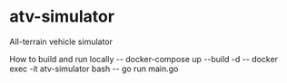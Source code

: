 # atv-simulator
All-terrain vehicle simulator

How to build and run locally
-- docker-compose up --build -d
-- docker exec -it atv-simulator bash
-- go run main.go
